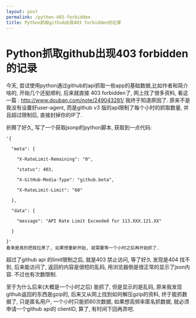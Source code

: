 ```yaml
---
layout: post
permalink: /python-403-forbidden
title: Python抓取github出现403 forbidden的记录
---
```


# Python抓取github出现403 forbidden的记录 #


今天,  尝试使用python通过github的api抓取一些app的基础数据,比如作者和简介啥的, 开始几个还挺顺利, 后来就直接 403 forbidden了, 网上找了很多资料, 看这一篇 : http://www.douban.com/note/249043281/ 我终于知道原因了. 原来不是我没有设置好user-agent, 而是github v3 版的api限制了每个小时的抓取数量, 并且超过限制后, 直接封掉你的IP了.

折腾了好久, 写了一个获取jsonp的python脚本,  获取到一点代码:

    '{

      "meta": {

        "X-RateLimit-Remaining": "0",

        "status": 403,

        "X-GitHub-Media-Type": "github.beta",

        "X-RateLimit-Limit": "60"

      },

      "data": {

        "message": "API Rate Limit Exceeded for 113.XXX.121.XX"

      }

    }'
    看来是真的把我拉黑了, 如果想重新开始, 就需要等一个小时之后再开始抓了.

超过了github api 的limit限制之后, 就是403 禁止访问, 等了好久 发现是404 找不到, 后来能访问了, 返回的内容是很短的乱码, 用浏览器倒是很正常的显示了json内容. 不过也有次数限制.

至于为什么后来(大概是一个小时之后) 能抓了, 但是显示的是乱码, 原来我发现github返回的东西是gzip的, 后来又从网上找到如何解压gzip的资料, 终于能抓数据了, 只是匿名用户, 一个小时只能抓60次数据, 如果想高频率匿名抓数据, 就必须申请一个github api的 clientID, 算了, 有时间下回再弄吧.